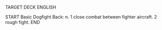 TARGET DECK
ENGLISH

START
Basic
Dogfight
Back: n. 1 close combat between fighter aircraft. 2 rough fight.
END
